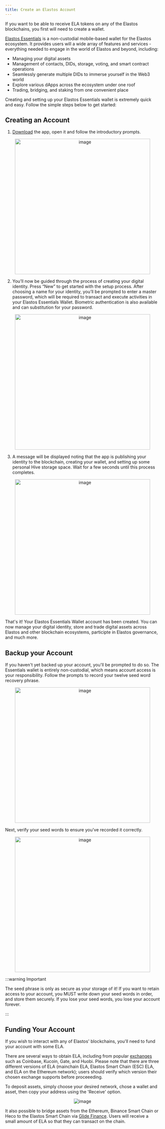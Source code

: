 ```yaml
---
title: Create an Elastos Account
---
```


If you want to be able to receive ELA tokens on any of the Elastos blockchains, you first will need to create a wallet.

[Elastos Essentials](https://elastos.info/essentials-the-super-wallet/) is a non-custodial mobile-based wallet for the Elastos ecosystem. It provides users will a wide array of features and services - everything needed to engage in the world of Elastos and beyond, including:

- Managing your digital assets
- Management of contacts, DIDs, storage, voting, and smart contract operations
- Seamlessly generate multiple DIDs to immerse yourself in the Web3 world
- Explore various dApps across the ecosystem under one roof
- Trading, bridging, and staking from one convenient place

Creating and setting up your Elastos Essentials wallet is extremely quick and easy. Follow the simple steps below to get started:

## Creating an Account

1. [Download](https://elastos.info/essentials-the-super-wallet/) the app, open it and follow the introductory prompts.

<div align="center">
<img src="/docs/assets/start/essentials-1.png" alt="image" width="440"/>
<br/>
</div>

2. You’ll now be guided through the process of creating your digital identity. Press “New” to get started with the setup process. After choosing a name for your identity, you’ll be prompted to enter a master password, which will be required to transact and execute activities in your Elastos Essentials Wallet. Biometric authentication is also available and can substitution for your password.

<div align="center">
<img src="/docs/assets/start/essentials-2.png" alt="image" width="440"/>
<br/>
</div>

3. A message will be displayed noting that the app is publishing your identity to the blockchain, creating your wallet, and setting up some personal Hive storage space. Wait for a few seconds until this process completes.

<div align="center">
<img src="/docs/assets/start/essentials-3.png" alt="image" width="440"/>
<br/>
</div>

That's it! Your Elastos Essentials Wallet account has been created. You can now manage your digital identity, store and trade digital assets across Elastos and other blockchain ecosystems, participte in Elastos governance, and much more.

## Backup your Account

If you haven't yet backed up your account, you'll be prompted to do so. The Essentials wallet is entirely non-custodial, which means account access is your responsibility. Follow the prompts to record your twelve seed word recovery phrase.

<div align="center">
<img src="/docs/assets/start/essentials-4.png" alt="image" width="440" />
<br/>
</div>

Next, verify your seed words to ensure you've recorded it correctly.

<div align="center">
<img src="/docs/assets/start/essentials-5.png" alt="image" width="440" />
<br/>
</div>

:::warning Important

The seed phrase is only as secure as your storage of it! If you want to retain access to your account, you MUST write down your seed words in order, and store them securely. If you lose your seed words, you lose your account forever.

:::

## Funding Your Account

If you wish to interact with any of Elastos' blockchains, you'll need to fund your account with some ELA.

There are several ways to obtain ELA, including from popular [exchanges](https://www.coingecko.com/en/coins/elastos#markets) such as Coinbase, Kucoin, Gate, and Huobi. Please note that there are three different versions of ELA (mainchain ELA, Elastos Smart Chain (ESC) ELA, and ELA on the Ethereum network); users should verify which version their chosen exchange supports before proceeeding.

To deposit assets, simply choose your desired network, chose a wallet and asset, then copy your address using the 'Receive' option.

<div align="center">
<img src="/docs/assets/start/essentials-6.png" alt="image" />
<br/>
</div>

It also possible to bridge assets from the Ethereum, Binance Smart Chain or Heco to the Elastos Smart Chain via [Glide Finance](https://glidefinance.io/bridge). Users will receive a small amount of ELA so that they can transact on the chain.
